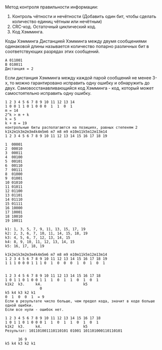 Метод контроля правильности информации:
1. Контроль чётности и нечётности (Добавить один бит, чтобы сделать количество единиц чётным или нечётным)
2. CRC-код. Остаточный циклический код.
3. Код Хэмминга.

Коды Хэмминга
Дистанцией Хэмминга между двумя сообщениями одинаковой длины называется количество попарно различных бит в соответствующих разрядах этих сообщений.
```
A 011001
B 010011
Дистанция = 2
```
Если дистанция Хэмминга между каждой парой сообщений не менее 3-х, то можно гарантировано исправить одну ошибку и обнаружить до двух. 
Самовосстанавливающийся код Хэмминга - код, который может самостоятельно исправить одну ошибку.

```
1 2 3 4 5 6 7 8 9 10 11 12 13 14
1 0 0 1 1 0 1 0 0 0  1  1  0  1
m = 14
2^k > m + k
k = 5
k + m = 19
контрольные биты располагаются на позициях, равных степеням 2
k1k2m1k3m2m3m4k4m5m6 m7 m8 m9 m10m11k5m12m13m14
1 2 3 4 5 6 7 8 9 10 11 12 13 14 15 16 17 18 19

1  00001
2  00010
3  00011
4  00100
5  00101
6  00110
7  00111
8  01000
9  01001
10 01010
11 01011
12 01100
13 01101
14 01110
15 01111
16 10000
17 10001
18 10010
19 10011

k1: 1, 3, 5, 7, 9, 11, 13, 15, 17, 19
k2: 2, 3, 6, 7, 10, 11, 14, 15, 18, 19
k3: 4, 5, 6, 7, 12, 13, 14, 15
k4: 8, 9, 10, 11, 12, 13, 14, 15
k5: 16, 17, 18, 19

k1k2m1k3m2m3m4k4m5m6 m7 m8 m9 m10m11k5m12m13m14
1 2 3 4 5 6 7 8 9 10 11 12 13 14 15 16 17 18 19
1 1 1 0 0 0 1 1 1 0  1  0  0  0  1  0  1  0  1


1 2 3 4 5 6 7 8 9 10 11 12 13 14 15 16 17 18
1 0 1 1 0 1 0 0 1 1  1  0  1  1  0  1  0  1
k1k2  k3.     k4.                   k5
				0
k5 k4 k3 k2 k1
0  1  0  0  1  = 9
Если в результате число больше, чем предел кода, значит в коде больше одной ошибки. 
Если все нули - ошибок нет.

1 2 3 4 5 6 7 8 9 10 11 12 13 14 15 16 17 18
1 0 1 1 0 1 0 0 0 1  1  0  1  1  0  1  0  1
k1k2  k3.     k4.                   k5
Результат: 101101001110110101 01001 101101000110110101

      16 9
k5 k4 k3 k2 k1

```